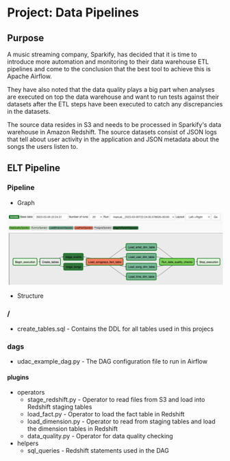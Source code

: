 # Project: Data Pipelines

## Purpose

A music streaming company, Sparkify, has decided that it is time to introduce more automation and monitoring to their data warehouse ETL pipelines and come to the conclusion that the best tool to achieve this is Apache Airflow.

They have also noted that the data quality plays a big part when analyses are executed on top the data warehouse and want to run tests against their datasets after the ETL steps have been executed to catch any discrepancies in the datasets.

The source data resides in S3 and needs to be processed in Sparkify's data warehouse in Amazon Redshift. The source datasets consist of JSON logs that tell about user activity in the application and JSON metadata about the songs the users listen to.


## ELT Pipeline


### Pipeline

* Graph

![graph](img/graph.png)

* Structure

### /
* create_tables.sql - Contains the DDL for all tables used in this projecs
### dags
* udac_example_dag.py - The DAG configuration file to run in Airflow
#### plugins
* operators
  * stage_redshift.py - Operator to read files from S3 and load into Redshift staging tables
  * load_fact.py - Operator to load the fact table in Redshift
  * load_dimension.py - Operator to read from staging tables and load the dimension tables in Redshift
  * data_quality.py - Operator for data quality checking
* helpers
  * sql_queries - Redshift statements used in the DAG

